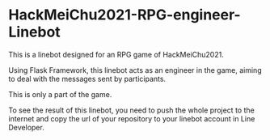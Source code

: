 # HackMeiChu2021-RPG-engineer-Linebot
This is a linebot designed for an RPG game of HackMeiChu2021.  

Using Flask Framework, this linebot acts as an engineer in the game, aiming to deal with the messages sent by participants.  

This is only a part of the game.  

To see the result of this linebot, you need to push the whole project to the internet and copy the url of your repository to your linebot account in Line Developer.  


